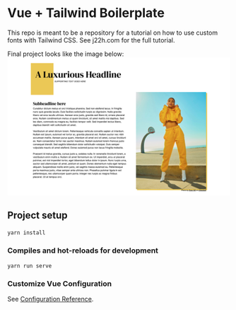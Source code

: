 # Vue + Tailwind Boilerplate
This repo is meant to be a repository for a tutorial on how to use custom fonts with Tailwind CSS. See j22h.com for the full tutorial.

Final project looks like the image below:
![Final Image](https://github.com/jhackworth/tailwind-custom-font-tutorial/blob/master/src/assets/img/final.png)

## Project setup
```
yarn install
```

### Compiles and hot-reloads for development
```
yarn run serve
```

### Customize Vue Configuration
See [Configuration Reference](https://cli.vuejs.org/config/).
